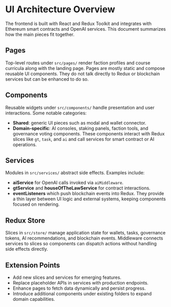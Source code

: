 # UI Architecture Overview

The frontend is built with React and Redux Toolkit and integrates with Ethereum smart contracts and OpenAI services. This document summarizes how the main pieces fit together.

## Pages
Top-level routes under `src/pages/` render faction profiles and course curricula along with the landing page. Pages are mostly static and compose reusable UI components. They do not talk directly to Redux or blockchain services but can be enhanced to do so.

## Components
Reusable widgets under `src/components/` handle presentation and user interactions. Some notable categories:
- **Shared**: generic UI pieces such as modal and wallet connector.
- **Domain-specific**: AI consoles, staking panels, faction tools, and governance voting components.
These components interact with Redux slices like `gt`, `task`, and `ai` and call services for smart contract or AI operations.

## Services
Modules in `src/services/` abstract side effects. Examples include:
- **aiService** for OpenAI calls invoked via `aiMiddleware`.
- **gtService** and **houseOfTheLawService** for contract interactions.
- **eventListeners** which push blockchain events into Redux.
They provide a thin layer between UI logic and external systems, keeping components focused on rendering.

## Redux Store
Slices in `src/store/` manage application state for wallets, tasks, governance tokens, AI recommendations, and blockchain events. Middleware connects services to slices so components can dispatch actions without handling side effects directly.

## Extension Points
- Add new slices and services for emerging features.
- Replace placeholder APIs in services with production endpoints.
- Enhance pages to fetch data dynamically and persist progress.
- Introduce additional components under existing folders to expand domain capabilities.

